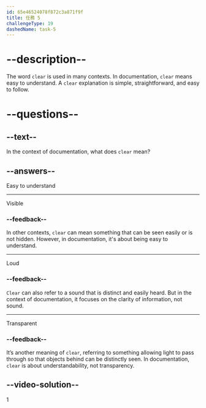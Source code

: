 ```yaml
---
id: 65e46524078f872c3a871f9f
title: 任務 5
challengeType: 19
dashedName: task-5
---
```


# --description--

The word `clear` is used in many contexts. In documentation, `clear` means easy to understand. A `clear` explanation is simple, straightforward, and easy to follow.

# --questions--

## --text--

In the context of documentation, what does `clear` mean?

## --answers--

Easy to understand

---

Visible

### --feedback--

In other contexts, `clear` can mean something that can be seen easily or is not hidden. However, in documentation, it's about being easy to understand.

---

Loud

### --feedback--

`Clear` can also refer to a sound that is distinct and easily heard. But in the context of documentation, it focuses on the clarity of information, not sound.

---

Transparent

### --feedback--

It’s another meaning of `clear`, referring to something allowing light to pass through so that objects behind can be distinctly seen. In documentation, `clear` is about understandability, not transparency.

## --video-solution--

1
